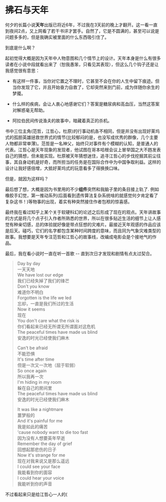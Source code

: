 # 拂石与天年

何夕的长篇小说**天年**出版已将近6年，不过我在3天前的晚上才翻开。这一看一直到夜间2点，又上网看了若干书评才罢手。自然了，它是不圆满的，甚至可以说是问题多多的，但是我确实被里面的什么东西吸引住了。

到底是什么啊？

起初觉得大概是因为天年中人物意图和几个情节上的设计。天年本身是什么有很多读者在小说中段就看出来了（恕我愚笨，只看见其表现），但这么几个钩子还是让我感觉很有意思：

+ 有这样一件事，当你对它置之不理时，它甚至不会在你的人生中留下痕迹。但当你发现了它，并且开始奋力自救了，它却突然来到门前，成为伴随你余生的梦魇。

+ 什么样的疾病，会让人衷心地感谢它们？答案是糖尿病和高血压，当然这答案对解惑毫无帮助。

+ 阿拉伯民间传说渔夫的故事中，暗藏着真正的杀机。

书中三位主角(范哲，江哲心，杜原)的行事动机各不相同，但是并没有出现好莱坞式的孤胆英雄拯救世界式的情节(比较郁闷的是，也没写成优秀的群像，几个主要人物都非常单薄)。范哲是一名神父，始终只对事件有个模糊的认知，是普通人的代表。江哲心是天年现象的发现者，他试图在哥本哈根会议上冒举国之大不韪发表自己的猜想，但未能实现。杜原被天年猜想迷住，追寻江哲心的步伐挖掘其前尘往事，其自身动机是好奇，而所担当的任务是在国际合作中为中国争取利益。这样的设计让我好感倍增，大抵好莱坞式的玩意看多了得换换口味。

但是，就因为这样吗？

最后想了想，大概是因为书里用的不少**组件**突然和我脑子里的条目接上轨了. 例如橡胶手幻觉，第一推动系列(后面看到遗传算法复杂系统啥的就感觉何夕肯定看了复杂这书！)等物事的出现，着实有种突然接住作者包袱的惊喜感。

最终我在看过知乎上某个关于软硬科幻的论述之后形成了现在的观点。天年讲故事的方式是将几个点子引入作者所熟悉的世界，所以在很多贴近生活的细节上让人感觉有种亲切感，总的体验就好像是带点狂想的灾难片。最接近天年观感的作品应该是后天。碰巧，它们的名字都包含某种时间跨度的意味，而且同为气象灾难类型的故事。我想要是天年专注范哲和江哲心的故事线，改编成电影会是个接地气的作品。

最后，我在看小说时一直在听一首歌 -- 直到次日才发现和剧情有点太过契合。



> Day by day  
> 一天天地  
> We have lost our edge  
> 我们已经失掉了我们的锋芒  
> Don't you know  
> 难道你不明白  
> Forgotten is the life we led  
> 忘却，一直是我们所过的生活  
> Now it seems  
> 现在  
> You don't care what the risk is  
> 你们看起来已经无所谓无所谓面对这危机  
> The peaceful times have made us blind  
> 安逸的时光已经使我们麻木  
> 
> 
> Can't be afraid  
> 不能恐惧  
> It's time after time  
> 但是一次又一次地（屈于软弱）  
> So once again  
> 所以我再一次  
> I'm hiding in my room  
> 躲在自己的房间里  
> The peaceful times have made us blind  
> 安逸的时光已经使我们麻木
> 
> 
> 
> It was like a nightmare  
> 噩梦般的  
> And it's painful for me  
> 我是如此的痛苦  
> ’cause nobody want to die too fast  
> 因为没有人想要英年早逝  
> Remember the day of grief  
> 回想起那悲伤的日子  
> Now it's strange for me  
> 现在对我来说又是那么遥远  
> I could see your face  
> 我能看到你的面容  
> I could hear your voice  
> 我能听到你的声音

不过看起来只是给江哲心一人的(





